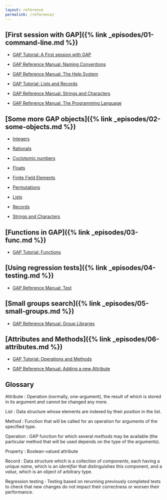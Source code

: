 ```yaml
---
layout: reference
permalink: /reference/
---
```


## [First session with GAP]({% link _episodes/01-command-line.md %})

* [GAP Tutorial: A First session with GAP](http://www.gap-system.org/Manuals/doc/tut/chap2.html)

* [GAP Reference Manual: Naming Conventions](https://plus.google.com/events/cfm3tc375c142qtodvlvcfs82l4)

* [GAP Reference Manual: The Help System](http://www.gap-system.org/Manuals/doc/ref/chap2.html)

* [GAP Tutorial: Lists and Records](http://www.gap-system.org/Manuals/doc/tut/chap3.html)

* [GAP Reference Manual: Strings and Characters](http://www.gap-system.org/Manuals/doc/ref/chap27.html)

* [GAP Reference Manual: The Programming Language]( http://www.gap-system.org/Manuals/doc/ref/chap4.html#X7FE7C0C17E1ED118)


## [Some more GAP objects]({% link _episodes/02-some-objects.md %})

* [Integers](http://www.gap-system.org/Manuals/doc/ref/chap14.html)

* [Rationals](http://www.gap-system.org/Manuals/doc/ref/chap17.html)

* [Cyclotomic numbers](http://www.gap-system.org/Manuals/doc/ref/chap18.html)

* [Floats](http://www.gap-system.org/Manuals/doc/ref/chap19.html)

* [Finite Field Elements](http://www.gap-system.org/Manuals/doc/ref/chap59.html)

* [Permutations](http://www.gap-system.org/Manuals/doc/ref/chap42.html)

* [Lists](http://www.gap-system.org/Manuals/doc/ref/chap21.html)

* [Records](http://www.gap-system.org/Manuals/doc/ref/chap29.html)

* [Strings and Characters](http://www.gap-system.org/Manuals/doc/ref/chap27.html)


## [Functions in GAP]({% link _episodes/03-func.md %})

* [GAP Tutorial: Functions](http://www.gap-system.org/Manuals/doc/tut/chap4.html)


## [Using regression tests]({% link _episodes/04-testing.md %})

* [GAP Reference Manual: Test](http://www.gap-system.org/Manuals/doc/ref/chap7.html#X87712F9D8732193C)


## [Small groups search]({% link _episodes/05-small-groups.md %})

* [GAP Reference Manual: Group Libraries](http://www.gap-system.org/Manuals/doc/ref/chap50.html)


## [Attributes and Methods]({% link _episodes/06-attributes.md %})

* [GAP Tutorial: Operations and Methods](http://www.gap-system.org/Manuals/doc/tut/chap8.html)

* [GAP Reference Manual: Adding a new Attribute](http://www.gap-system.org/Manuals/doc/ref/chap80.html#X874AF11D864AEC1B)

## Glossary

Attribute
:    Operation (normally, one-argument), the result of which is stored in its
     argument and cannot be changed any more.

List
:    Data structure whose elements are indexed by their _position_ in the list.

Method
:    Function that will be called for an operation for arguments of the
     specified type.

Operation
:    GAP function for which several _methods_ may be available (the particular
     method that will be used depends on the type of the arguments).

Property
:    Boolean-valued attribute

Record
:    Data structure which is a collection of _components_, each having a unique
     _name_, which is an _identifier_ that distinguishes this component, and a
     _value_, which is an object of arbitrary type.

Regression testing
:    Testing based on rerunning previously completed tests to check that new
     changes do not impact their correctness or worsen their performance.
